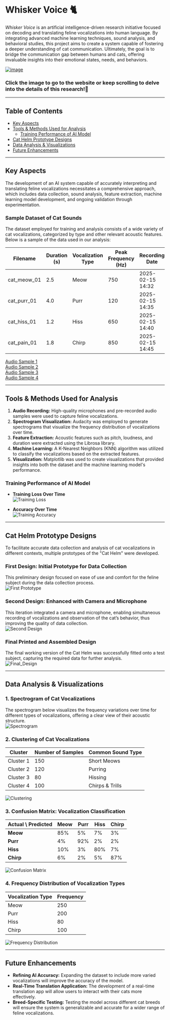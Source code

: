 # Whisker Voice 🐈 

*Whisker Voice* is an artificial intelligence-driven research initiative focused on decoding and translating feline vocalizations into human language. By integrating advanced machine learning techniques, sound analysis, and behavioral studies, this project aims to create a system capable of fostering a deeper understanding of cat communication. Ultimately, the goal is to bridge the communication gap between humans and cats, offering invaluable insights into their emotional states, needs, and behaviors. 

[![image](https://github.com/user-attachments/assets/9c93820c-4008-4038-b7e5-c737cce31153)](https://whiskersvoice.netlify.app/)

### Click the image to go to the website or keep scrolling to delve into the details of this research!🔬
---
## Table of Contents  

- [Key Aspects](#key-aspects)  
- [Tools & Methods Used for Analysis](#tools--methods-used-for-analysis)  
  - [Training Performance of AI Model](#training-performance-of-ai-model)  
- [Cat Helm Prototype Designs](#cat-helm-prototype-designs)  
- [Data Analysis & Visualizations](#data-analysis--visualizations)  
- [Future Enhancements](#future-enhancements)  

---
## Key Aspects  

The development of an AI system capable of accurately interpreting and translating feline vocalizations necessitates a comprehensive approach, which includes data collection, sound analysis, feature extraction, machine learning model development, and ongoing validation through experimentation.  

### Sample Dataset of Cat Sounds  

The dataset employed for training and analysis consists of a wide variety of cat vocalizations, categorized by type and other relevant acoustic features. Below is a sample of the data used in our analysis:  

| Filename        | Duration (s) | Vocalization Type | Peak Frequency (Hz) | Recording Date     |
|---------------|--------------|-------------------|---------------------|------------------|
| cat_meow_01   | 2.5          | Meow              | 750                 | 2025-02-15 14:32 |
| cat_purr_01   | 4.0          | Purr              | 120                 | 2025-02-15 14:35 |
| cat_hiss_01   | 1.2          | Hiss              | 650                 | 2025-02-15 14:40 |
| cat_pain_01   | 1.8          | Chirp             | 850                 | 2025-02-15 14:45 |

[Audio Sample 1](https://github.com/user-attachments/assets/62292f44-089e-400d-a7b9-9de906febdc3)  
[Audio Sample 2](https://github.com/user-attachments/assets/0a5f3ec9-2815-4b91-a2cc-833822b82dd2)  
[Audio Sample 3](https://github.com/user-attachments/assets/7cb9779f-0b1f-42f4-802c-1f59cf0ad8a7)  
[Audio Sample 4](https://github.com/user-attachments/assets/b36901ab-a9f4-49d5-998f-c1a2b8999aaf)  

---

## Tools & Methods Used for Analysis  

1. **Audio Recording:** High-quality microphones and pre-recorded audio samples were used to capture feline vocalizations.  
2. **Spectrogram Visualization:** Audacity was employed to generate spectrograms that visualize the frequency distribution of vocalizations over time.  
3. **Feature Extraction:** Acoustic features such as pitch, loudness, and duration were extracted using the Librosa library.  
4. **Machine Learning:** A K-Nearest Neighbors (KNN) algorithm was utilized to classify the vocalizations based on the extracted features.  
5. **Visualization:** Matplotlib was used to create visualizations that provided insights into both the dataset and the machine learning model's performance.  

### Training Performance of AI Model  

- **Training Loss Over Time**  
  ![Training Loss](https://github.com/user-attachments/assets/063e9e9e-2d57-4b20-bd43-96797c0c33bb)  

- **Accuracy Over Time**  
  ![Training Accuracy](https://github.com/user-attachments/assets/440ef71f-7c28-45af-ae4a-b7d3b8cb1e94)  

---

## Cat Helm Prototype Designs  

To facilitate accurate data collection and analysis of cat vocalizations in different contexts, multiple prototypes of the "Cat Helm" were developed.  

### First Design: Initial Prototype for Data Collection  
This preliminary design focused on ease of use and comfort for the feline subject during the data collection process.  
![First Prototype](https://github.com/user-attachments/assets/baa677ad-18dd-4f25-b413-7f3127e70653)  

### Second Design: Enhanced with Camera and Microphone  
This iteration integrated a camera and microphone, enabling simultaneous recording of vocalizations and observation of the cat’s behavior, thus improving the quality of data collection.  
![Second Design](https://github.com/user-attachments/assets/1afb16cf-188b-45b1-a51d-c62f65fc62ad)  

### Final Printed and Assembled Design  
The final working version of the Cat Helm was successfully fitted onto a test subject, capturing the required data for further analysis.  
![Final_Design](https://github.com/user-attachments/assets/f351509d-e973-4492-8b37-abe0e6c2bf66)  

---

## Data Analysis & Visualizations  

### 1. Spectrogram of Cat Vocalizations  
The spectrogram below visualizes the frequency variations over time for different types of vocalizations, offering a clear view of their acoustic structure.  
![Spectrogram](https://github.com/user-attachments/assets/7ef40b4d-c3a0-4e77-a74a-f01045f683b6)  

### 2. Clustering of Cat Vocalizations  
| Cluster   | Number of Samples | Common Sound Type |
|-----------|------------------|-------------------|
| Cluster 1 | 150              | Short Meows      |
| Cluster 2 | 120              | Purring          |
| Cluster 3 | 80               | Hissing          |
| Cluster 4 | 100              | Chirps & Trills  |

![Clustering](https://github.com/user-attachments/assets/39906c03-6468-4d1d-b8ec-5200b58eac3e)  

### 3. Confusion Matrix: Vocalization Classification  
| Actual \ Predicted | Meow | Purr | Hiss | Chirp |
|--------------------|------|------|------|-------|
| **Meow**           | 85%  | 5%   | 7%   | 3%    |
| **Purr**           | 4%   | 92%  | 2%   | 2%    |
| **Hiss**           | 10%  | 3%   | 80%  | 7%    |
| **Chirp**          | 6%   | 2%   | 5%   | 87%   |

![Confusion Matrix](https://github.com/user-attachments/assets/fb781d4e-bcdc-45f7-9685-9472014dc82a)  

### 4. Frequency Distribution of Vocalization Types  
| Vocalization Type | Frequency |
|-------------------|-----------|
| Meow              | 250       |
| Purr              | 200       |
| Hiss              | 80        |
| Chirp             | 100       |

![Frequency Distribution](https://github.com/user-attachments/assets/c85302dc-0c63-40ea-bfbe-ea8a405a8662)  

---

## Future Enhancements  

- **Refining AI Accuracy:** Expanding the dataset to include more varied vocalizations will improve the accuracy of the model.  
- **Real-Time Translation Application:** The development of a real-time translation app will allow users to interact with their cats more effectively.  
- **Breed-Specific Testing:** Testing the model across different cat breeds will ensure the system is generalizable and accurate for a wider range of feline vocalizations.  
